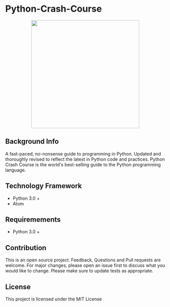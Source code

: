 # Python-Crash-Course

<div align="center">
<img src="![Python-Crash-Course](https://user-images.githubusercontent.com/90568326/139498474-f8daece4-692d-472e-935d-9ec673a332b1.jpg)
" wdith="630" height="340" />
</div>


## Background Info
A fast-paced, no-nonsense guide to programming in Python. Updated and thoroughly revised to reflect the latest in Python code and practices. Python Crash Course is the world's best-selling guide to the Python programming language.

## Technology Framework
- Python 3.0 +
- Atom

## Requiremements
- Python 3.0 +

## Contribution
This is an open source project. Feedback, Questions and Pull requests are welcome.
For major changes, please open an issue first to discuss what you would like to change.
Please make sure to update tests as appropriate.

## License
This project is licensed under the MIT License
